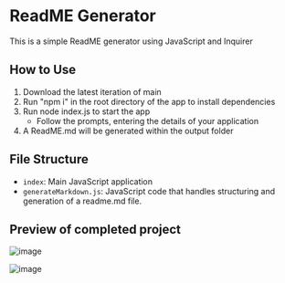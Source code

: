 # ReadME Generator

This is a simple ReadME generator using JavaScript and Inquirer

## How to Use

1. Download the latest iteration of main
2. Run "npm i" in the root directory of the app to install dependencies
3. Run node index.js to start the app
   - Follow the prompts, entering the details of your application
4. A ReadME.md will be generated within the output folder

## File Structure

- `index`: Main JavaScript application
- `generateMarkdown.js`: JavaScript code that handles structuring and generation of a readme.md file.

## Preview of completed project

![image](https://github.com/abzycake/abzys-readme-generator/assets/53773585/7a845ba9-eaa0-4c38-8ab1-46bd2ef67cb1)

![image](https://github.com/abzycake/abzys-readme-generator/assets/53773585/04ef2898-9507-4809-af21-16ee66662167)

